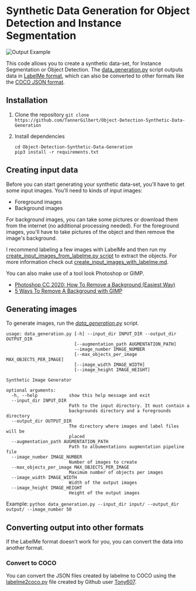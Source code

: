# Synthetic Data Generation for Object Detection and Instance Segmentation

![Output Example](doc/images/output_example.PNG)

This code allows you to create a synthetic data-set, for Instance Segmentation or Object Detection. The [data_generation.py](data_generation.py) script outputs data in [LabelMe format](https://roboflow.com/formats/labelme-json), which can also be converted to other formats like the [COCO JSON format](https://cocodataset.org/).

 ## Installation
 
 1. Clone the repository 
    ```git clone https://github.com/TannerGilbert/Object-Detection-Synthetic-Data-Generation```
 
 2. Install dependencies
    ```
    cd Object-Detection-Synthetic-Data-Generation
    pip3 install -r requirements.txt
    ```
 
 ## Creating input data
 
 Before you can start generating your synthetic data-set, you'll have to get some input images. You'll need to kinds of input images:
 - Foreground images
 - Background images
 
 For background images, you can take some pictures or download them from the internet (no additional processing needed). For the foreground images, you'll have to take pictures of the object and then remove the image's background.
 
 I recommend labeling a few images with LabelMe and then run my [create_input_images_from_labelme.py script](create_input_images_from_labelme.py) to extract the objects. For more information check out [create_input_images_with_labelme.md](doc/create_input_images_with_labelme.md).
 
 You can also make use of a tool look Photoshop or GIMP.
 - [Photoshop CC 2020: How To Remove a Background (Easiest Way)](https://www.youtube.com/watch?v=DWSa5SYzZu8)
 - [5 Ways To Remove A Background with GIMP](https://www.youtube.com/watch?v=lOzSiOIipSM)
 
 ## Generating images
 
 To generate images, run the [*data_generation.py*](data_generation.py) script.
 
```
usage: data_generation.py [-h] --input_dir INPUT_DIR --output_dir OUTPUT_DIR
                          [--augmentation_path AUGMENTATION_PATH]
                          --image_number IMAGE_NUMBER
                          [--max_objects_per_image MAX_OBJECTS_PER_IMAGE]
                          [--image_width IMAGE_WIDTH]
                          [--image_height IMAGE_HEIGHT]

Synthetic Image Generator

optional arguments:
  -h, --help            show this help message and exit
  --input_dir INPUT_DIR
                        Path to the input directory. It must contain a
                        backgrounds directory and a foregrounds directory
  --output_dir OUTPUT_DIR
                        The directory where images and label files will be
                        placed
  --augmentation_path AUGMENTATION_PATH
                        Path to albumentations augmentation pipeline file
  --image_number IMAGE_NUMBER
                        Number of images to create
  --max_objects_per_image MAX_OBJECTS_PER_IMAGE
                        Maximum number of objects per images
  --image_width IMAGE_WIDTH
                        Width of the output images
  --image_height IMAGE_HEIGHT
                        Height of the output images
```
 
 Example:
 `python data_generation.py --input_dir input/ --output_dir output/ --image_number 50`
 
 ## Converting output into other formats
 
 If the LabelMe format doesn't work for you, you can convert the data into another format.
 
 ### Convert to COCO
 
 You can convert the JSON files created by labelme to COCO using the [labelme2coco.py](https://github.com/Tony607/labelme2coco/blob/master/labelme2coco.py) file created by Github user [Tony607](https://github.com/Tony607).